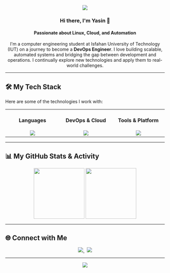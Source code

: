 <p align="center">
  <img src="https://capsule-render.vercel.app/api?type=rounded&color=gradient&height=250&section=header&text=Yasin%20Saberi&fontSize=70&animation=fadeIn&fontAlignY=38&desc=Computer%20Engineering%20Student%20at%20IUT&descAlignY=55&descAlign=50"/>
</p>

<div align="center">

### Hi there, I'm Yasin 👋

#### Passionate about Linux, Cloud, and Automation

I'm a computer engineering student at Isfahan University of Technology (IUT) on a journey to become a **DevOps Engineer**. I love building scalable, automated systems and bridging the gap between development and operations. I continually explore new technologies and apply them to real-world challenges.

</div>

---

## 🛠️ My Tech Stack

Here are some of the technologies I work with:

<table width="100%">
  <tr>
    <td align="center" width="180">
      <h4>Languages</h4>
      <a href="https://skillicons.dev">
        <img src="https://skillicons.dev/icons?i=python,cpp,bash" />
      </a>
    </td>
    <td align="center" width="180">
      <h4>DevOps & Cloud</h4>
      <a href="https://skillicons.dev">
        <img src="https://skillicons.dev/icons?i=linux,docker,kubernetes" />
      </a>
    </td>
    <td align="center" width="180">
      <h4>Tools & Platform</h4>
      <a href="https://skillicons.dev">
        <img src="https://skillicons.dev/icons?i=git,github,vim" />
      </a>
    </td>
  </tr>
</table>

---

## 📊 My GitHub Stats & Activity

<p align="center">
  <img src="https://github-readme-stats.vercel.app/api?username=YasinSaberi&show_icons=true&theme=tokyonight" height="160"/>
  <img src="https://github-readme-stats.vercel.app/api/top-langs/?username=YasinSaberi&layout=compact&theme=tokyonight" height="160"/>
</p>

---

## 🌐 Connect with Me

<p align="center">
  <a href="https://www.linkedin.com/in/yasin-saberi-1016a730a">
    <img src="https://img.shields.io/badge/LinkedIn-0A66C2?style=for-the-badge&logo=linkedin&logoColor=white"/>
  </a>
  &nbsp;
  <a href="https://t.me/Yas_Saberi">
    <img src="https://img.shields.io/badge/Telegram-26A5E4?style=for-the-badge&logo=telegram&logoColor=white"/>
  </a>
</p>

---

<p align="center">
  <img src="https://capsule-render.vercel.app/api?type=waving&color=gradient&height=120&section=footer"/>
</p>
